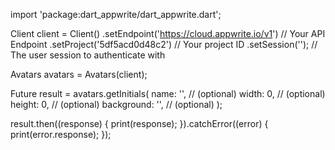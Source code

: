 import 'package:dart_appwrite/dart_appwrite.dart';

Client client = Client()
  .setEndpoint('https://cloud.appwrite.io/v1') // Your API Endpoint
  .setProject('5df5acd0d48c2') // Your project ID
  .setSession(''); // The user session to authenticate with

Avatars avatars = Avatars(client);

Future result = avatars.getInitials(
  name: '<NAME>', // (optional)
  width: 0, // (optional)
  height: 0, // (optional)
  background: '', // (optional)
);

result.then((response) {
  print(response);
}).catchError((error) {
  print(error.response);
});
